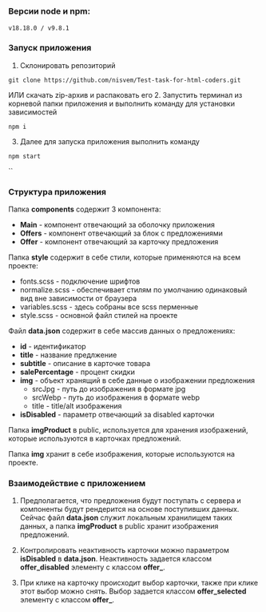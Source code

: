 # 

### Версии node и npm:

```
v18.18.0 / v9.8.1
```

### Запуск приложения

1. Склонировать репозиторий
```
git clone https://github.com/nisvem/Test-task-for-html-coders.git
```
ИЛИ скачать zip-архив и распаковать его
2. Запустить терминал из корневой папки приложения и выполнить команду для установки зависимостей
```
npm i
```
3. Далее для запуска приложения выполнить команду 
```
npm start
```
``

### Структура приложения

Папка **components** содержит 3 компонента: 
- **Main** - компонент отвечающий за оболочку приложения
- **Offers** - компонент отвечающий за блок с предложениями
- **Offer** - компонент отвечающий за карточку предложения

Папка **style** содержит в себе стили, которые применяются на всем проекте:
- fonts.scss - подключение шрифтов
- normalize.scss - обеспечивает стилям по умолчанию одинаковый вид вне зависимости от браузера
- variables.scss - здесь собраны все scss перменные
- style.scss - основной файл стилей на проекте 

Файл **data.json** содержит в себе массив данных о предложениях: 
- **id** - идентификатор
- **title** - название предлжение
- **subtitle** - описание в карточке товара
- **salePercentage** - процент скидки
- **img** - объект хранящий в себе данные о изображении предложения
  - srcJpg - путь до изображения в формате jpg
  - srcWebp - путь до изображения в формате webp
  - title - title/alt изображения 
- **isDisabled** - параметр отвечающий за disabled карточки

Папка **imgProduct** в public, используется для хранения изображений, которые используются в карточках предложений.

Папка **img** хранит в себе изображения, которые используются на проекте. 

### Взаимодействие с приложением

1. Предполагается, что предложения будут поступать с сервера и компоненты будут рендерится на основе поступивших данных. Сейчас файл **data.json** служит локальным хранилищем таких данных, а папка **imgProduct** в public хранит изображения предложений. 

2. Контролировать неактивность карточки можно параметром **isDisabled** в **data.json**. Неактивность задается классом **offer_disabled** элементу с классом **offer_**.

3. При клике на карточку происходит выбор карточки, также при клике этот выбор можно снять. Выбор задается классом **offer_selected** элементу с классом **offer_**.